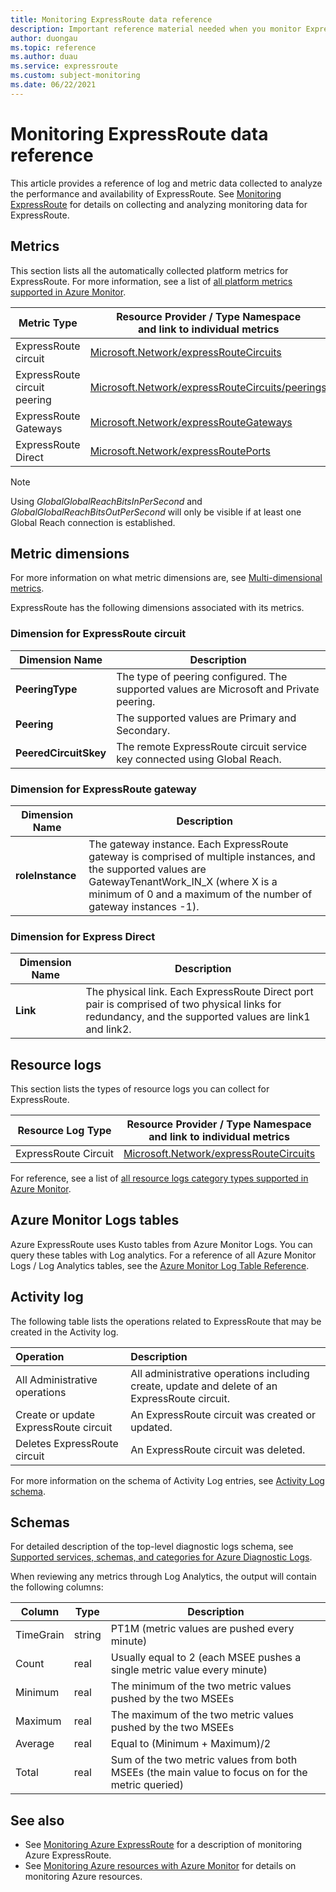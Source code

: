 ```yaml
---
title: Monitoring ExpressRoute data reference 
description: Important reference material needed when you monitor ExpressRoute 
author: duongau
ms.topic: reference
ms.author: duau
ms.service: expressroute
ms.custom: subject-monitoring
ms.date: 06/22/2021
---
```


# Monitoring ExpressRoute data reference

This article provides a reference of log and metric data collected to analyze the performance and availability of ExpressRoute.
See [Monitoring ExpressRoute](monitor-expressroute.md) for details on collecting and analyzing monitoring data for ExpressRoute.

## Metrics

This section lists all the automatically collected platform metrics for ExpressRoute. For more information, see a list of [all platform metrics supported in Azure Monitor](../azure-monitor/essentials/metrics-supported.md).

| Metric Type | Resource Provider / Type Namespace<br/> and link to individual metrics |
|-------|-----|
| ExpressRoute circuit | [Microsoft.Network/expressRouteCircuits](../azure-monitor/essentials/metrics-supported.md#microsoftnetworkexpressroutecircuits) |
| ExpressRoute circuit peering | [Microsoft.Network/expressRouteCircuits/peerings](../azure-monitor/essentials/metrics-supported.md#microsoftnetworkexpressroutecircuitspeerings) |
| ExpressRoute Gateways | [Microsoft.Network/expressRouteGateways](../azure-monitor/essentials/metrics-supported.md#microsoftnetworkexpressroutegateways) |
| ExpressRoute Direct | [Microsoft.Network/expressRoutePorts](../azure-monitor/essentials/metrics-supported.md#microsoftnetworkexpressrouteports) |

>[!NOTE]
> Using *GlobalGlobalReachBitsInPerSecond* and *GlobalGlobalReachBitsOutPerSecond* will only be visible if at least one Global Reach connection is established.
>

## Metric dimensions

For more information on what metric dimensions are, see [Multi-dimensional metrics](../azure-monitor/essentials/data-platform-metrics.md#multi-dimensional-metrics).

ExpressRoute has the following dimensions associated with its metrics.

### Dimension for ExpressRoute circuit

| Dimension Name | Description |
| ------------------- | ----------------- |
| **PeeringType** | The type of peering configured. The supported values are Microsoft and Private peering. |
| **Peering** | The supported values are Primary and Secondary. |
| **PeeredCircuitSkey** | The remote ExpressRoute circuit service key connected using Global Reach. |

### Dimension for ExpressRoute gateway

| Dimension Name | Description |
| ------------------- | ----------------- |
| **roleInstance** | The gateway instance. Each ExpressRoute gateway is comprised of multiple instances, and the supported values are GatewayTenantWork_IN_X (where X is a minimum of 0 and a maximum of the number of gateway instances -1). |

### Dimension for Express Direct

| Dimension Name | Description |
| ------------------- | ----------------- |
| **Link** | The physical link. Each ExpressRoute Direct port pair is comprised of two physical links for redundancy, and the supported values are link1 and link2. |

## Resource logs

This section lists the types of resource logs you can collect for ExpressRoute. 

|Resource Log Type | Resource Provider / Type Namespace<br/> and link to individual metrics |
|-------|-----|
| ExpressRoute Circuit | [Microsoft.Network/expressRouteCircuits](../azure-monitor/essentials/resource-logs-categories.md#microsoftnetworkexpressroutecircuits) |

For reference, see a list of [all resource logs category types supported in Azure Monitor](../azure-monitor/essentials/resource-logs-schema.md).

## Azure Monitor Logs tables

Azure ExpressRoute uses Kusto tables from Azure Monitor Logs. You can query these tables with Log analytics. For a reference of all Azure Monitor Logs / Log Analytics tables, see the [Azure Monitor Log Table Reference](/azure/azure-monitor/reference/tables/tables-resourcetype).

## Activity log

The following table lists the operations related to ExpressRoute that may be created in the Activity log.

| Operation | Description |
|:---|:---|
| All Administrative operations | All administrative operations including create, update and delete of an ExpressRoute circuit. |
| Create or update ExpressRoute circuit | An ExpressRoute circuit was created or updated. |
| Deletes ExpressRoute circuit | An ExpressRoute circuit was deleted.|

For more information on the schema of Activity Log entries, see [Activity  Log schema](../azure-monitor/essentials/activity-log-schema.md).

## Schemas

For detailed description of the top-level diagnostic logs schema, see [Supported services, schemas, and categories for Azure Diagnostic Logs](../azure-monitor/essentials/resource-logs-schema.md).

When reviewing any metrics through Log Analytics, the output will contain the following columns:

|**Column**|**Type**|**Description**|
| --- | --- | --- |
|TimeGrain|string|PT1M (metric values are pushed every minute)|
|Count|real|Usually equal to 2 (each MSEE pushes a single metric value every minute)|
|Minimum|real|The minimum of the two metric values pushed by the two MSEEs|
|Maximum|real|The maximum of the two metric values pushed by the two MSEEs|
|Average|real|Equal to (Minimum + Maximum)/2|
|Total|real|Sum of the two metric values from both MSEEs (the main value to focus on for the metric queried)|

## See also

- See [Monitoring Azure ExpressRoute](monitor-expressroute.md) for a description of monitoring Azure ExpressRoute.
- See [Monitoring Azure resources with Azure Monitor](../azure-monitor/essentials/monitor-azure-resource.md) for details on monitoring Azure resources.
